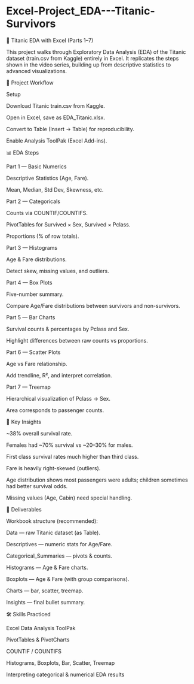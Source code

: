# Excel-Project_EDA---Titanic-Survivors
🚢 Titanic EDA with Excel (Parts 1–7)

This project walks through Exploratory Data Analysis (EDA) of the Titanic dataset (train.csv from Kaggle) entirely in Excel. It replicates the steps shown in the video series, building up from descriptive statistics to advanced visualizations.

📂 Project Workflow

Setup

Download Titanic train.csv from Kaggle.

Open in Excel, save as EDA_Titanic.xlsx.

Convert to Table (Insert → Table) for reproducibility.

Enable Analysis ToolPak (Excel Add-ins).

📊 EDA Steps

Part 1 — Basic Numerics

Descriptive Statistics (Age, Fare).

Mean, Median, Std Dev, Skewness, etc.

Part 2 — Categoricals

Counts via COUNTIF/COUNTIFS.

PivotTables for Survived × Sex, Survived × Pclass.

Proportions (% of row totals).

Part 3 — Histograms

Age & Fare distributions.

Detect skew, missing values, and outliers.

Part 4 — Box Plots

Five-number summary.

Compare Age/Fare distributions between survivors and non-survivors.

Part 5 — Bar Charts

Survival counts & percentages by Pclass and Sex.

Highlight differences between raw counts vs proportions.

Part 6 — Scatter Plots

Age vs Fare relationship.

Add trendline, R², and interpret correlation.

Part 7 — Treemap

Hierarchical visualization of Pclass → Sex.

Area corresponds to passenger counts.

🔑 Key Insights

~38% overall survival rate.

Females had ~70% survival vs ~20–30% for males.

First class survival rates much higher than third class.

Fare is heavily right-skewed (outliers).

Age distribution shows most passengers were adults; children sometimes had better survival odds.

Missing values (Age, Cabin) need special handling.

📌 Deliverables

Workbook structure (recommended):

Data — raw Titanic dataset (as Table).

Descriptives — numeric stats for Age/Fare.

Categorical_Summaries — pivots & counts.

Histograms — Age & Fare charts.

Boxplots — Age & Fare (with group comparisons).

Charts — bar, scatter, treemap.

Insights — final bullet summary.

🛠️ Skills Practiced

Excel Data Analysis ToolPak

PivotTables & PivotCharts

COUNTIF / COUNTIFS

Histograms, Boxplots, Bar, Scatter, Treemap

Interpreting categorical & numerical EDA results
